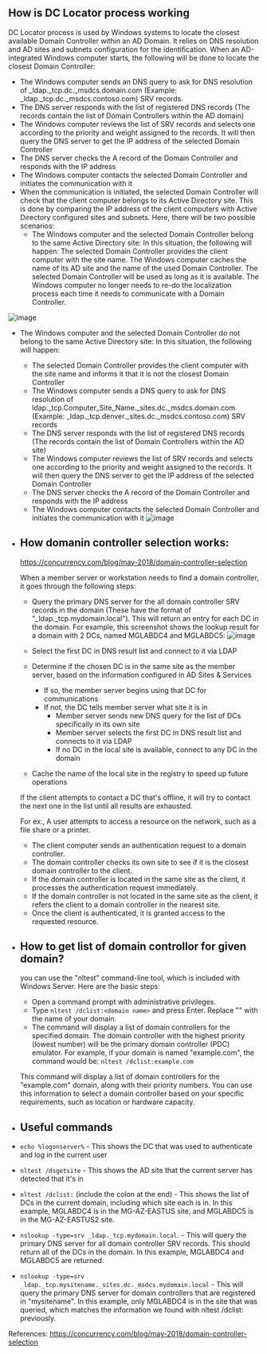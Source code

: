 ## How is DC Locator process working
   
   DC Locator process is used by Windows systems to locate the closest available Domain Controller within an AD Domain. It relies on DNS resolution and AD sites and subnets configuration for the identification. When an AD-integrated Windows computer starts, the following will be done to locate the closest Domain Controller:
   *   The Windows computer sends an DNS query to ask for DNS resolution of _ldap._tcp.dc._msdcs.domain.com (Example: _ldap._tcp.dc._msdcs.contoso.com) SRV records.
   *   The DNS server responds with the list of registered DNS records (The records contain the list of Domain Controllers within the AD domain)
   *   The Windows computer reviews the list of SRV records and selects one according to the priority and weight assigned to the records. It will then query the DNS server to get the IP address of the selected Domain Controller
   *   The DNS server checks the A record of the Domain Controller and responds with the IP address
   *   The Windows computer contacts the selected Domain Controller and initiates the communication with it
   *   When the communication is initiated, the selected Domain Controller will check that the client computer belongs to its Active Directory site. This is done by comparing the IP address of the client computers with Active Directory configured sites and subnets. Here, there will be two possible scenarios:
         *   The Windows computer and the selected Domain Controller belong to the same Active Directory site: In this situation, the following will happen:
The selected Domain Controller provides the client computer with the site name.
               The Windows computer caches the name of its AD site and the name of the used Domain Controller. The selected Domain Controller will be used as long as it is available. The Windows computer no longer needs to re-do the localization process each time it needs to communicate with a Domain Controller.
      
       
   ![image](https://github.com/nirajp82/ActiveDirectory/assets/61636643/c6639028-86eb-4bd2-9524-6e17f08d31ae)
   
   *    The Windows computer and the selected Domain Controller do not belong to the same Active Directory site: In this situation, the following will happen:
         *    The selected Domain Controller provides the client computer with the site name and informs it that it is not the closest Domain Controller
         *    The Windows computer sends a DNS query to ask for DNS resolution of ldap._tcp.Computer_Site_Name._sites.dc._msdcs.domain.com (Example: _ldap._tcp.denver._sites.dc._msdcs.contoso.com) SRV records
         *    The DNS server responds with the list of registered DNS records (The records contain the list of Domain Controllers within the AD site)
         *    The Windows computer reviews the list of SRV records and selects one according to the priority and weight assigned to the records. It will then query the DNS server to get the IP address of the selected Domain Controller
         *    The DNS server checks the A record of the Domain Controller and responds with the IP address
         *    The Windows computer contacts the selected Domain Controller and initiates the communication with it
              ![image](https://github.com/nirajp82/ActiveDirectory/assets/61636643/0d313657-f36e-4520-a9e7-8973ca21945c)




            
















* ## How domanin controller selection works:
   
   https://concurrency.com/blog/may-2018/domain-controller-selection
   
   When a member server or workstation needs to find a domain controller, it goes through the following steps:
   * Query the primary DNS server for the all domain controller SRV records in the domain (These have the format of "_ldap._tcp.mydomain.local").
      This will return an entry for each DC in the domain.  For example, this screenshot shows the lookup result for a domain with 2 DCs, named MGLABDC4 and MGLABDC5:
      ![image](https://user-images.githubusercontent.com/61636643/232134474-21f860e1-1db9-4a92-a6c8-8515dff002f7.png)
   
   * Select the first DC in DNS result list and connect to it via LDAP
   * Determine if the chosen DC is in the same site as the member server, based on the information configured in AD Sites & Services
      * If so, the member server begins using that DC for communications
      * If not, the DC tells member server what site it is in
         * Member server sends new DNS query for the list of DCs specifically in its own site
         * Member server selects the first DC in DNS result list and connects to it via LDAP
         * If no DC in the local site is available, connect to any DC in the domain
   * Cache the name of the local site in the registry to speed up future operations
   
   If the client attempts to contact a DC that's offline, it will try to contact the next one in the list until all results are exhausted.
   
   For ex:, A user attempts to access a resource on the network, such as a file share or a printer.
   * The client computer sends an authentication request to a domain controller.
   * The domain controller checks its own site to see if it is the closest domain controller to the client.
   * If the domain controller is located in the same site as the client, it processes the authentication request immediately.
   * If the domain controller is not located in the same site as the client, it refers the client to a domain controller in the nearest site.
   * Once the client is authenticated, it is granted access to the requested resource.


* ## How to get list of domain controllor for given domain?
   you can use the "nltest" command-line tool, which is included with Windows Server. 
   Here are the basic steps:
  * Open a command prompt with administrative privileges.
  * Type `nltest /dclist:<domain name>` and press Enter. Replace "<domain name>" with the name of your domain.
  * The command will display a list of domain controllers for the specified domain. The domain controller with the highest priority (lowest number) will be the primary domain controller (PDC) emulator.
  For example, if your domain is named "example.com", the command would be:
  `nltest /dclist:example.com`
   
   This command will display a list of domain controllers for the "example.com" domain, along with their priority numbers. You can use this information to select a domain controller based on your specific requirements, such as location or hardware capacity.

* ## Useful commands
* `echo %logonserver%` - This shows the DC that was used to authenticate and log in the current user
* `nltest /dsgetsite` - This shows the AD site that the current server has detected that it's in
* `nltest /dclist:` (include the colon at the end) - This shows the list of DCs in the current domain, including which site each is in.  In this example, MGLABDC4 is in the MG-AZ-EASTUS site, and MGLABDC5 is in the MG-AZ-EASTUS2 site.
* `nslookup -type=srv _ldap._tcp.mydomain.local`. - This will query the primary DNS server for all domain controller SRV records.  This should return all of the DCs in the domain.  In this example, MGLABDC4 and MGLABDC5 are returned.
* `nslookup -type=srv _ldap._tcp.mysitename._sites.dc._msdcs.mydomain.local` - This will query the primary DNS server for domain controllers that are registered in "mysitename".  In this example, only MGLABDC4 is in the site that was queried, which matches the information we found with nltest /dclist: previously.
   



   

 
   
References:
      https://concurrency.com/blog/may-2018/domain-controller-selection
